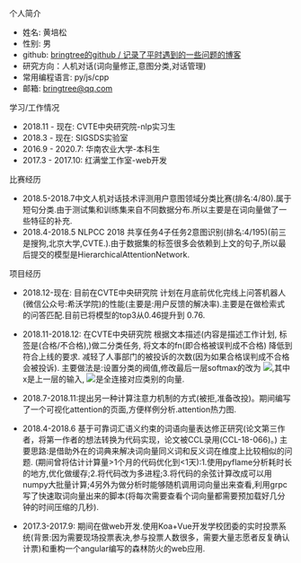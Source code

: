 个人简介

- 姓名: 黄培松
- 性别: 男
- github: [bringtree的github / 记录了平时遇到的一些问题的博客](https://github.com/bringtree/question_embedding/issues)
- 研究方向：人机对话(词向量修正,意图分类,对话管理)
- 常用编程语言: py/js/cpp
- 邮箱: bringtree@qq.com

学习/工作情况

- 2018.11 - 现在: CVTE中央研究院-nlp实习生
- 2018.3 - 现在: SIGSDS实验室
- 2016.9 - 2020.7: 华南农业大学-本科生
- 2017.3 - 2017.10: 红满堂工作室-web开发

比赛经历

- 2018.5-2018.7中文人机对话技术评测用户意图领域分类比赛(排名:4/80).属于短句分类.由于测试集和训练集来自不同数据分布.所以主要是在词向量做了一些特征的补充.
- 2018.4-2018.5 NLPCC 2018 共享任务4子任务2意图识别(排名:4/195)(前三是搜狗,北京大学,CVTE.).由于数据集的标签很多会依赖到上文的句子,所以最后提交的模型是HierarchicalAttentionNetwork.

项目经历

- 2018.12-现在: 目前在CVTE中央研究院 计划在月底前优化完线上问答机器人(微信公众号:希沃学院)的性能(主要是:用户反馈的解决率).主要是在做检索式的问答匹配.目前已将模型的top3从0.46提升到 0.76.
- 2018.11-2018.12: 在CVTE中央研究院 根据文本描述(内容是描述工作计划, 标签是(合格/不合格),)做二分类任务, 将文本的fn(即合格被误判成不合格) 降低到符合上线的要求. 减轻了人事部门的被投诉的次数(因为如果合格误判成不合格 会被投诉). 主要做法是:设置分类的阀值,修改最后一层softmax的改为
<img src="http://latex.codecogs.com/gif.latex?y_{i} = softmax(x-u_{i} , u_{i}) " />,其中x是上一层的输入,
<img src="http://latex.codecogs.com/gif.latex?u_{i}" />是全连接对应类别的向量.

- 2018.7-2018.11:提出另一种计算注意力机制的方式(被拒,准备改投)。期间编写了一个可视化attention的页面,方便样例分析.attention热力图.
- 2018.4-2018.6 基于可靠词汇语义约束的词语向量表达修正研究(论文第三作者，将第一作者的想法转换为代码实现，论文被CCL录用(CCL-18-066)。) 主要思路:是借助外在的词典来解决词向量同义词和反义词在维度上比较相似的问题.
(期间曾将估计计算量>1个月的代码优化到<1天):1.使用pyflame分析耗时长的地方,优化做缓存;2.将代码改为多进程;3.将代码的余弦计算改成可以用numpy大批量计算;4另外为做分析时能够随机调用词向量出来查看,利用grpc写了快速取词向量出来的脚本(将每次需要查看个词向量都需要预加载好几分钟的时间压缩的几秒).
- 2017.3-2017.9: 期间在做web开发.使用Koa+Vue开发学校团委的实时投票系统(背景:因为需要现场投票表决,参与投票人数很多，需要大量志愿者反复确认计票)和重构一个angular编写的森林防火的web应用.
